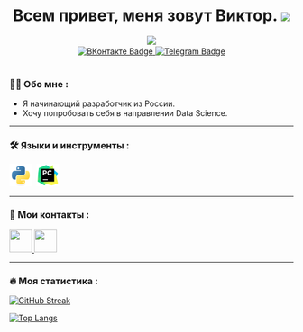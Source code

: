 <h1 align="center">
  Всем привет, меня зовут Виктор.
  <img src="https://media.giphy.com/media/hvRJCLFzcasrR4ia7z/giphy.gif" width="30px"/>
</h1>
<div id="header" align="center">
  <img src="https://media.giphy.com/media/dWesBcTLavkZuG35MI/giphy.gif" width="400"/>
</div>
<div id="badges" align="center">
  <a href="https://vk.com/mem3nto_m0ri">
    <img src="https://img.shields.io/badge/ВКонтакте-blue?logo=VK&style=social" alt="ВКонтакте Badge"/>
  </a>
  <a href="https://t.me/mem3nto_m0ri">
    <img src="https://img.shields.io/badge/Telegram-blue?logo=Telegram&style=social" alt="Telegram Badge"/>
  </a>
</div>
<div id="views" align="center">
  <img src="https://komarev.com/ghpvc/?username=Yokai-Developer&style=for-the-badge&color=red" alt=""/>
</div>

### :woman_technologist: Обо мне :
- Я начинающий разработчик из России.
- Хочу попробовать себя в направлении Data Science.

___
### :hammer_and_wrench: Языки и инструменты :
<div>
  <img src="https://github.com/devicons/devicon/blob/master/icons/python/python-original.svg" title="Java" alt="Java" width="40" height="40"/>&nbsp;
  <img src="https://github.com/devicons/devicon/blob/master/icons/pycharm/pycharm-original.svg" title="Java" alt="Java" width="40" height="40"/>&nbsp;
</div>

___
### 📧 Мои контакты :
<div>
  <a href="https://t.me/mem3nto_m0ri">
    <img src="https://user-images.githubusercontent.com/49933115/139837223-bf23d3a9-4638-4e17-994a-ac8678d5f517.png" width="40" height="40"&nbsp;/>
  </a>
  <a href="https://vk.com/mem3nto_m0ri">
    <img src="https://cdn-icons-png.flaticon.com/512/145/145813.png" width="40" height="40"&nbsp;/>
  </a>
</div>

___
### :fire: Моя статистика :
[![GitHub Streak](http://github-readme-streak-stats.herokuapp.com?user=Yokai-Developer&theme=dark&background=000000)](https://git.io/streak-stats)

[![Top Langs](https://github-readme-stats.vercel.app/api/top-langs/?username=Yokai-Developer&theme=vision-friendly-dark)](https://github.com/anuraghazra/github-readme-stats)
